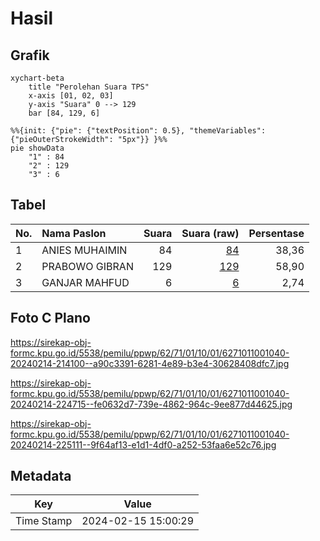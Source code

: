 # Hasil

## Grafik

```mermaid
xychart-beta
    title "Perolehan Suara TPS"
    x-axis [01, 02, 03]
    y-axis "Suara" 0 --> 129
    bar [84, 129, 6]
```

```mermaid
%%{init: {"pie": {"textPosition": 0.5}, "themeVariables": {"pieOuterStrokeWidth": "5px"}} }%%
pie showData
    "1" : 84
    "2" : 129
    "3" : 6
```

## Tabel

| No. | Nama Paslon    | Suara | Suara (raw) | Persentase |
|:--- |:-------------- | -----:| -----------:| ----------:|
| 1   | ANIES MUHAIMIN | 84    | [84][p-1]   | 38,36      |
| 2   | PRABOWO GIBRAN | 129   | [129][p-2]  | 58,90      |
| 3   | GANJAR MAHFUD  | 6     | [6][p-3]    | 2,74       |


[p-1]: https://github.com/gigit-pemilu/pemilu-2024-62-kalimantan-tengah/blob/main/pilpres/hitung-suara/sub/62-kalimantan-tengah/sub/71-kota-palangkaraya/sub/01-pahandut/sub/1001-pahandut/sub/040-tps/sub/paslon-1.txt
[p-2]: https://github.com/gigit-pemilu/pemilu-2024-62-kalimantan-tengah/blob/main/pilpres/hitung-suara/sub/62-kalimantan-tengah/sub/71-kota-palangkaraya/sub/01-pahandut/sub/1001-pahandut/sub/040-tps/sub/paslon-2.txt
[p-3]: https://github.com/gigit-pemilu/pemilu-2024-62-kalimantan-tengah/blob/main/pilpres/hitung-suara/sub/62-kalimantan-tengah/sub/71-kota-palangkaraya/sub/01-pahandut/sub/1001-pahandut/sub/040-tps/sub/paslon-3.txt

## Foto C Plano

https://sirekap-obj-formc.kpu.go.id/5538/pemilu/ppwp/62/71/01/10/01/6271011001040-20240214-214100--a90c3391-6281-4e89-b3e4-30628408dfc7.jpg

https://sirekap-obj-formc.kpu.go.id/5538/pemilu/ppwp/62/71/01/10/01/6271011001040-20240214-224715--fe0632d7-739e-4862-964c-9ee877d44625.jpg

https://sirekap-obj-formc.kpu.go.id/5538/pemilu/ppwp/62/71/01/10/01/6271011001040-20240214-225111--9f64af13-e1d1-4df0-a252-53faa6e52c76.jpg


## Metadata

| Key        | Value               |
| ---------- | ------------------- |
| Time Stamp | 2024-02-15 15:00:29 |



